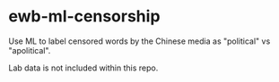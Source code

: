 # ewb-ml-censorship
Use ML to label censored words by the Chinese media as "political" vs "apolitical".

Lab data is not included within this repo.
